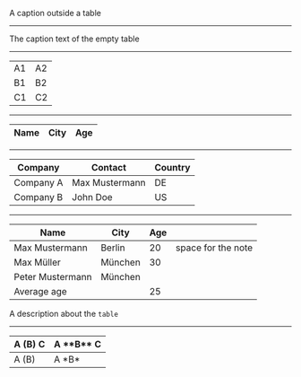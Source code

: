 A caption outside a table

* * *

The caption text of the empty table

* * *

|    |    |
|----|----|
| A1 | A2 |
| B1 | B2 |
| C1 | C2 |

* * *

| Name | City | Age |
|------|------|-----|

* * *

| Company   | Contact        | Country |
|-----------|----------------|---------|
| Company A | Max Mustermann | DE      |
| Company B | John Doe       | US      |

* * *

| Name             | City    | Age |                    |
|------------------|---------|-----|--------------------|
| Max Mustermann   | Berlin  | 20  | space for the note |
| Max Müller       | München | 30  |                    |
| Peter Mustermann | München |     |                    |
| Average age      |         | 25  |                    |

A description about the `table`

* * *

| A (B) C | A \*\*B\** C |
|---------|--------------|
| A (B)   | A \*B*       |